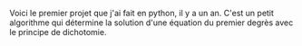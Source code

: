 Voici le premier projet que j'ai fait en python, il y a un an.
C'est un petit algorithme qui détermine la solution d'une équation du premier degrès avec le principe de dichotomie.